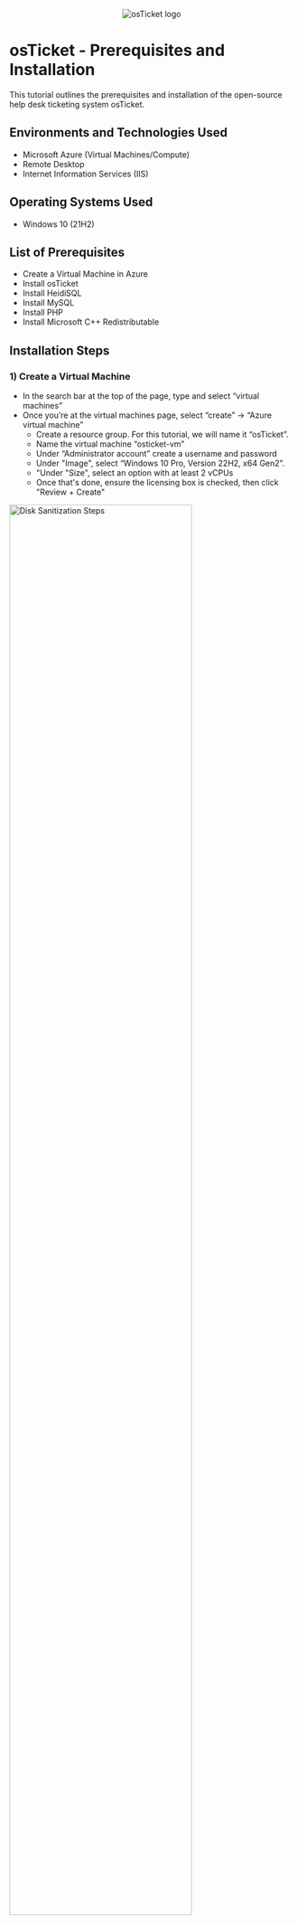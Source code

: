 <p align="center">
<img src="https://i.imgur.com/Clzj7Xs.png" alt="osTicket logo"/>
</p>

<h1>osTicket - Prerequisites and Installation</h1>
This tutorial outlines the prerequisites and installation of the open-source help desk ticketing system osTicket.<br />


<h2>Environments and Technologies Used</h2>

- Microsoft Azure (Virtual Machines/Compute)
- Remote Desktop
- Internet Information Services (IIS)

<h2>Operating Systems Used </h2>

- Windows 10</b> (21H2)

<h2>List of Prerequisites</h2>

- Create a Virtual Machine in Azure
- Install osTicket
- Install HeidiSQL
- Install MySQL
- Install PHP
- Install Microsoft C++ Redistributable

<h2>Installation Steps</h2>

<h3>1) Create a Virtual Machine</h3>
<p>
  
- In the search bar at the top of the page, type and select “virtual machines”
- Once you’re at the virtual machines page, select “create” -> “Azure virtual machine”
  - Create a resource group. For this tutorial, we will name it “osTicket”.
  - Name the virtual machine “osticket-vm”
  - Under “Administrator account” create a username and password
  - Under "Image", select “Windows 10 Pro, Version 22H2, x64 Gen2”.
  - "Under "Size", select an option with at least 2 vCPUs
  - Once that's done, ensure the licensing box is checked, then click "Review + Create"
</p>
<p>
<img src="https://i.imgur.com/x59vW1j.png" height="80%" width="80%" alt="Disk Sanitization Steps"/>
</p>
<p>
<img src="https://i.imgur.com/dELhKYF.png" height="80%" width="80%" alt="Disk Sanitization Steps"/>
</p>
<p>
<img src="https://i.imgur.com/Y3rtLJK.png" height="80%" width="80%" alt="Disk Sanitization Steps"/>
</p>
<p>
<img src="https://i.imgur.com/8jRR0VY.png" height="80%" width="80%" alt="Disk Sanitization Steps"/>
</p>
<br />

<h3>2) Connect to the Virtual Machine</h3>
<p>
  
- Go back to the virtual machines page in Azure, then copy the Public IP address
- Go the Windows search bar at the bottom of your screen and open “Remote Desktop Connection”
- Under “Computer” paste the Public IP address then connect to the VM
</p>
<p>
<img src="https://i.imgur.com/Y38Ab5W.png" height="90%" width="90%" alt="Disk Sanitization Steps"/>
</p>
<p>
<img src="https://i.imgur.com/vdcqREL.png" height="50%" width="50%" alt="Disk Sanitization Steps"/>
</p>
<br />

<h3>3) Install osTicket files within the Virtual Machine</h3>
<p>

- To download the osTicket Installation files, copy and paste this link: https://drive.usercontent.google.com/download?id=1b3RBkXTLNGXbibeMuAynkfzdBC1NnqaD&export=download&authuser=0 into a browser on your remote desktop
- Once that's done, download and unzip the file within your remote desktop.
</p>
<p>
<img src="https://i.imgur.com/opwiQ2P.png" height="90%" width="90%" alt="Disk Sanitization Steps"/>
</p>
<br />

<h3>4) Install IIS</h3>
<p>
Next we will install IIS. Go to the search bar at the bottom of the screen and type in “control panel”. Once you’ve opened the control panel, click “uninstall programs”, then click “turn Windows features on or off”. Scroll to where you see “Internet Information Services”. Make sure it’s checked, then expand it -> “world wide web services” -> “Application Development Features”, then make sure “CGI” is checked. Once this is done, click “OK”.
</p>
<p>
<img src="https://i.imgur.com/FCavJ7u.png" height="80%" width="80%" alt="Disk Sanitization Steps"/>
</p>
<p>
<img src="https://i.imgur.com/bgFZ2T0.png" height="80%" width="80%" alt="Disk Sanitization Steps"/>
</p>
<p>
<img src="https://i.imgur.com/nTycf4j.png" height="70%" width="70%" alt="Disk Sanitization Steps"/>
</p>
<br />

<h3>5) Install PHP Manager</h3>
<p>
After we’ve installed IIS, now it’s time to install PHP Manager. Go to the “osTicket Installation Files” folder located on your desktop. Then click “PHPManagerforIIS_V1.5.0”. Make sure to agree to terms and conditions. Do the same for “rewrite_amd64”.
</p>
<p>
<img src="https://i.imgur.com/l08fcBY.png" height="70%" width="70%" alt="Disk Sanitization Steps"/>
</p>
<p>
<img src="https://i.imgur.com/o5di7bH.png" height="90%" width="90%" alt="Disk Sanitization Steps"/>
</p>
<br />

<h3>6) Create a PHP directory</h3>
<p>
Next we will create a PHP directory. Go to the folder icon at the bottom of the screen. Right click it and then select “File Explorer”. Once you’re there, go to “This PC” and then select “Windows (C:), which is your “C” drive. Once you’re in your “C” drive, create a folder and name it “PHP”. Once that’s done, open your “osTicket Installation Files” folder and unzip PHP 7.3.8 (php-7.3.8-nts-Win32-VC15-x86.zip) into the PHP folder on your "C" drive.
</p>
<p>
<img src="https://i.imgur.com/ObYACAh.png" height="90%" width="90%" alt="Disk Sanitization Steps"/>
</p>
<br />

<h3>7) Install remaining files</h3>
<p>

- Next, install the remaining files in the “osTicket Installation Files” folder: “vc_redist.x86” and “mysql-5.5.62-win32”. Note: when installing mySQL, make sure to select “Typical” Setup Type.
</p>
<p>
<img src="https://i.imgur.com/PxNd8RM.png" height="80%" width="80%" alt="Disk Sanitization Steps"/>
</p>
<p>
<img src="https://i.imgur.com/VfjpRSh.png" height="50%" width="50%" alt="Disk Sanitization Steps"/>
</p>
<p>
  
- Now that mySQL is installed, make sure “Launch the MySQL Configuration Wizard” is checked and click “Finish”. Once you’re in the Configuration Wizard, make sure “Standard Configuration" is selected and proceed.
</p>
<p>
<img src="https://i.imgur.com/sfYEtHt.png" height="50%" width="50%" alt="Disk Sanitization Steps"/>
</p>
<p>
  
- Make sure “Modify Security Settings” is checked and create a password.
</p>
<p>
<img src="https://i.imgur.com/wiWKv4n.png" height="50%" width="50%" alt="Disk Sanitization Steps"/>
</p>
<p>
  
- Once your password is created click Next -> Finish.
</p>
<br />

<h3>8) Launch IIS as an Admin</h3>
<p>
  
- Go to the search bar at the bottom left of the screen and search for “Internet Information Services”.
- Once you see it, right click and “Run as administrator”.
</p>
<p>
<img src="https://i.imgur.com/9BVoWWu.png" height="50%" width="50%" alt="Disk Sanitization Steps"/>
</p>
<br />

<h3>9) Register PHP Manager</h3>
<p>
  
- Once you are in IIS, click "PHP Manager"
- Click “Register new PHP Version”.
- Click the “...” icon to the right of the search bar.
- Click “This PC” -> “Windows (C:)” -> “PHP”.
- Then select the “php.cgi” file in the “PHP” folder and click "Open". At last, click “OK”.
</p>
<p>
<img src="https://i.imgur.com/ugWZNZd.png" height="80%" width="80%" alt="Disk Sanitization Steps"/>
</p>
<br />

<h3>10) Reload IIS</h3>
<p>
  
- On the right of the page, you will see three options under “Manage Server”. Click “Stop”.
- Once this is done, wait a moment, then click “Start” to reload the web server.
</p>
<p>
<img src="https://i.imgur.com/ObmJI92.png" height="80%" width="80%" alt="Disk Sanitization Steps"/>
</p>
<p>
<img src="https://i.imgur.com/tUp91qO.png" height="80%" width="80%" alt="Disk Sanitization Steps"/>
</p>
<br />

<h3>11) Install osTicket</h3>
<p>

- Open your “osTicket Installation Files” folder and unzip the compressed osTicket folder.
- Then we want to copy the “upload” folder into “c:\inetpub\wwwroot”. To do this, go to your osTicket folder and right-click the “upload” folder and select “Copy”.
- Then go to your file explorer and select “This PC” -> “Windows (C:)” -> “inetpub” -> “wwwroot”. Once you’re in the “wwwroot” folder, paste the “upload” folder.
- Lastly, rename your "upload" folder to "osTicket".
</p>
<p>
<img src="https://i.imgur.com/kiI7RiZ.png" height="80%" width="80%" alt="Disk Sanitization Steps"/>
</p>
<br />

<h3>12) Reload IIS again</h3>
<p>
  
- Open "Internet Information Services (IIS) Manager". Click "Stop", wait a moment, then click "Start".
</p>
<p>
<img src="https://i.imgur.com/ObmJI92.png" height="80%" width="80%" alt="Disk Sanitization Steps"/>
</p>
<p>
<img src="https://i.imgur.com/tUp91qO.png" height="80%" width="80%" alt="Disk Sanitization Steps"/>
</p>
<br />

<h3>13) Install osTicket Extensions</h3>
<p>

- Open "Internet Information Services (IIS) Manager" if you closed it from the previous step.
- Click the arrow to the left of “Site”, then do the same for “Default Web Site”. Then click the “osTicket” folder and select “PHP Manager”.
- Once you’re in “PHP Manager”, select “Enable or disable an extension”. Then enable “php_imap.dll”, “php_intl.dll”, and “php_opcache.dll” by right-clicking on them and selecting “Enable”.
</p>
<p>
<img src="https://i.imgur.com/AYOLte4.png" height="80%" width="80%" alt="Disk Sanitization Steps"/>
</p>
<p>
<img src="https://i.imgur.com/JRqrtrJ.png" height="80%" width="80%" alt="Disk Sanitization Steps"/>
</p>
<p>
<img src="https://i.imgur.com/7A6yxw7.png" height="80%" width="80%" alt="Disk Sanitization Steps"/>
</p>
<br />

<h3>14) Launch osTicket Site</h3>
<p>
  
- Load osTicket into a browser using this link: “http://localhost/osTicket/setup/”. If your page looks like what’s displayed below, you’ve followed the steps correctly.
</p>
<img src="https://i.imgur.com/dRYCZd0.png" height="80%" width="80%" alt="Disk Sanitization Steps"/>
<br />

<h3>15) Rename "ost-config.php"</h3>
<p>
  
- Go to “File Explorer -> “This PC” -> “Windows (C:)” -> “inetpub” -> “wwwroot” -> “osTicket” -> “include”, then scroll down to where you see the “ost-sampleconfig.php” file and rename it to “ost-config.php”.
- After renaming the file, right-click it and select “Properties” -> “Security” -> “Advanced”, “Disable inheritance”, then “Remove all inherited permissions”
</p>
<br />

<h3>Assign permissions in "ost-config.php"</h3>
<p>

- After renaming "ost-config.php", right-click it and select “Properties” -> “Security” -> “Advanced”, “Disable inheritance”, then “Remove all inherited permissions”
- Next, click “add” under permission entries.
</p>
<p>
<img src="https://i.imgur.com/1W34PVn.png" height="80%" width="80%" alt="Disk Sanitization Steps"/>
</p>
<p>
  
- Click “Select a principal”
</p>
<p>
<img src="https://i.imgur.com/y3tyIig.png" height="80%" width="80%" alt="Disk Sanitization Steps"/>
</p>
<p>
  
- In the text box above the “Advanced” button, add permissions for admins, then press “OK”. However, for this tutorial, we will allow permissions for “everyone”.
</p>
<p>
<img src="https://i.imgur.com/DLHZtdb.png" height="50%" width="50%" alt="Disk Sanitization Steps"/>
</p>
<p>
  
- Select the permissions you want to give. For this tutorial, we will enable “Full Control”.
</p>
<p>
<img src="https://i.imgur.com/mWFI6CJ.png" height="80%" width="80%" alt="Disk Sanitization Steps"/>
</p>
<p>
  
- Once all that’s done, click “Apply” then “OK” at the bottom right of the “permission entries” tab. Then click “OK” in the tab below.
</p>
<p>
<img src="https://i.imgur.com/izaW4lk.png" height="50%" width="50%" alt="Disk Sanitization Steps"/>
</p>
<br />

<h3>16) Continue osTicket Setup</h3>
<p>
  
- Go back to the osTicket page in your browser and click “continue”, which will send you to the login info page.
- Create your account (note - the email for your “Admin User” account needs to be different from your “Help Desk User” email).
</p>
<br />

<h3>17) Install HeidiSQL</h3>
<p>

- Once you have entered the login info for both accounts, you will find a third column called “Database Settings”. Before entering anything, go back to the “osTicket Installation Files” folder and install HeidiSQL
</p>
<p>
<img src="https://i.imgur.com/WAFwt0d.png" height="70%" width="70%" alt="Disk Sanitization Steps"/>
</p>
<p>
  
- Once that’s done, ensure “Launch HeidiSQL” is checked then click “Finish.”
</p>
<p>
<img src="https://i.imgur.com/S3xwxia.png" height="70%" width="70%" alt="Disk Sanitization Steps"/>
</p>
<p>

- After you click finish, you will find an updates page. You can click “Skip” for now.
</p>
<br />
<p>
  
- Now that you’re at the “Session manager” page, you want to create a new session. At the bottom left of the page, click “New” then type in your password for “MySQL Server”. Then click “Open” at the bottom of the page.
</p>
<p>
<img src="https://i.imgur.com/52JOnIF.png" height="70%" width="70%" alt="Disk Sanitization Steps"/>
</p>
<p>

- Now we will create a database called “osTicket”. Right click “Unnamed” then select “Create new” -> “Database”. Once that’s done, name the database “osTicket”
</p>
<p>
<img src="https://i.imgur.com/LmxYaMl.png" height="70%" width="70%" alt="Disk Sanitization Steps"/>
</p>
<p>
<img src="https://i.imgur.com/qtUIaaC.png" height="50%" width="50%" alt="Disk Sanitization Steps"/>
</p>

<h3>18) Finish osTicket Setup</h3>
<p>

- Finally, go back to your “osTicket installer” page in your browser and enter your MySQL username and password.
- Once this is done, click Install.
</p>
<p>
<img src="https://i.imgur.com/baX0cbT.png" height="70%" width="70%" alt="Disk Sanitization Steps"/>
</p>
<br />

<p>
Congrats! You have now successfully installed osTicket.
</p>
